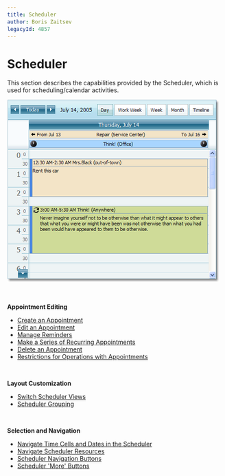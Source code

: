 ```yaml
---
title: Scheduler
author: Boris Zaitsev
legacyId: 4857
---
```

# Scheduler
This section describes the capabilities provided by the Scheduler, which is used for scheduling/calendar activities.

![DayView](../images/img6715.png)

&nbsp;

**Appointment  Editing**
* [Create an Appointment](scheduler/appointment-management/create-an-appointment.md)
* [Edit an Appointment](scheduler/appointment-management/edit-an-appointment.md)
* [Manage Reminders](scheduler/appointment-management/manage-reminders.md)
* [Make a Series of Recurring Appointments](scheduler/appointment-management/make-a-series-of-recurring-appointments.md)
* [Delete an Appointment](scheduler/appointment-management/delete-an-appointment.md)
* [Restrictions for Operations with Appointments](scheduler/appointment-management/restrictions-for-operations-with-appointments.md)

&nbsp;

**Layout Customization**
* [Switch Scheduler Views](scheduler/layout-customization/switch-scheduler-views.md)
* [Scheduler Grouping](scheduler/layout-customization/scheduler-grouping.md)

&nbsp;

**Selection and Navigation**
* [Navigate Time Cells and Dates in the Scheduler](scheduler/selection-and-navigation/navigate-time-cells-and-dates-in-the-scheduler.md)
* [Navigate Scheduler Resources](scheduler/selection-and-navigation/navigate-scheduler-resources.md)
* [Scheduler Navigation Buttons](scheduler/selection-and-navigation/scheduler-navigation-buttons.md)
* [Scheduler 'More' Buttons](scheduler/selection-and-navigation/scheduler-more-buttons.md)